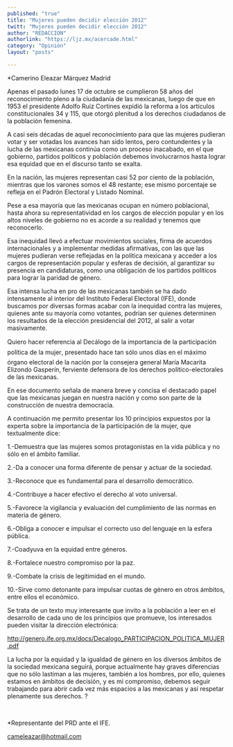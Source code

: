 ```yaml
---
published: "true"
title: "Mujeres pueden decidir elección 2012"
twitt: "Mujeres pueden decidir elección 2012"
author: "REDACCION"
authorlink: "https://ljz.mx/acercade.html"
category: "Opinión"
layout: "posts"

---
```



  *Camerino Eleazar Márquez Madrid



  Apenas el pasado lunes 17 de octubre se cumplieron 58 años del reconocimiento pleno a la ciudadanía de las mexicanas, luego de que en 1953 el presidente Adolfo Ruiz Cortines expidió la reforma a los artículos constitucionales 34 y 115, que otorgó plenitud a los derechos ciudadanos de la población femenina.



  A casi seis décadas de aquel reconocimiento para que las mujeres pudieran votar y ser votadas los avances han sido lentos, pero contundentes y la lucha de las mexicanas continúa como un proceso inacabado, en el que gobierno, partidos políticos y población debemos involucrarnos hasta lograr esa equidad que en el discurso tanto se exalta.



  En la nación, las mujeres representan casi 52 por ciento de la población, mientras que los varones somos el 48 restante; ese mismo porcentaje se refleja en el Padrón Electoral y Listado Nominal.



  Pese a esa mayoría que las mexicanas ocupan en número poblacional, hasta ahora su representatividad en los cargos de elección popular y en los altos niveles de gobierno no es acorde a su realidad y tenemos que reconocerlo.



  Esa inequidad llevó a efectuar movimientos sociales, firma de acuerdos internacionales y a implementar medidas afirmativas, con las que las mujeres pudieran verse reflejadas en la política mexicana y acceder a los cargos de representación popular y esferas de decisión, al garantizar su presencia en candidaturas, como una obligación de los partidos políticos para lograr la paridad de género.



  Esa intensa lucha en pro de las mexicanas también se ha dado intensamente al interior del Instituto Federal Electoral (IFE), donde buscamos por diversas formas acabar con la inequidad contra las mujeres, quienes ante su mayoría como votantes, podrían ser quienes determinen los resultados de la elección presidencial del 2012, al salir a votar masivamente.



  Quiero hacer referencia al Decálogo de la importancia de la participación política de la mujer, presentado hace tan sólo unos días en el máximo órgano electoral de la nación por la consejera general María Macarita Elizondo Gasperín, ferviente defensora de los derechos político-electorales de las mexicanas.



  En ese documento señala de manera breve y concisa el destacado papel que las mexicanas juegan en nuestra nación y como son parte de la construcción de nuestra democracia.



  A continuación me permito presentar los 10 principios expuestos por la experta sobre la importancia de la participación de la mujer, que textualmente dice:



  1.-Demuestra que las mujeres somos protagonistas en la vida pública y no sólo en el ámbito familiar.



  2.-Da a conocer una forma diferente de pensar y actuar de la sociedad.



  3.-Reconoce que es fundamental para el desarrollo democrático.



  4.-Contribuye a hacer efectivo el derecho al voto universal.



  5.-Favorece la vigilancia y evaluación del cumplimiento de las normas en materia de género.



  6.-Obliga a conocer e impulsar el correcto uso del lenguaje en la esfera pública.



  7.-Coadyuva en la equidad entre géneros.



  8.-Fortalece nuestro compromiso por la paz.



  9.-Combate la crisis de legitimidad en el mundo.



  10.-Sirve como detonante para impulsar cuotas de género en otros ámbitos, entre ellos el económico.



  Se trata de un texto muy interesante que invito a la población a leer en el desarrollo de cada uno de los principios que promueve, los interesados pueden visitar la dirección electrónica:



  http://genero.ife.org.mx/docs/Decalogo_PARTICIPACION_POLITICA_MUJER.pdf



  La lucha por la equidad y la igualdad de género en los diversos ámbitos de la sociedad mexicana seguirá, porque actualmente hay graves diferencias que no sólo lastiman a las mujeres, también a los hombres, por ello, quienes estamos en ámbitos de decisión, y es mi compromiso, debemos seguir trabajando para abrir cada vez más espacios a las mexicanas y así respetar plenamente sus derechos. ?



   



  *Representante del PRD ante el IFE.



  cameleazar@hotmail.com

